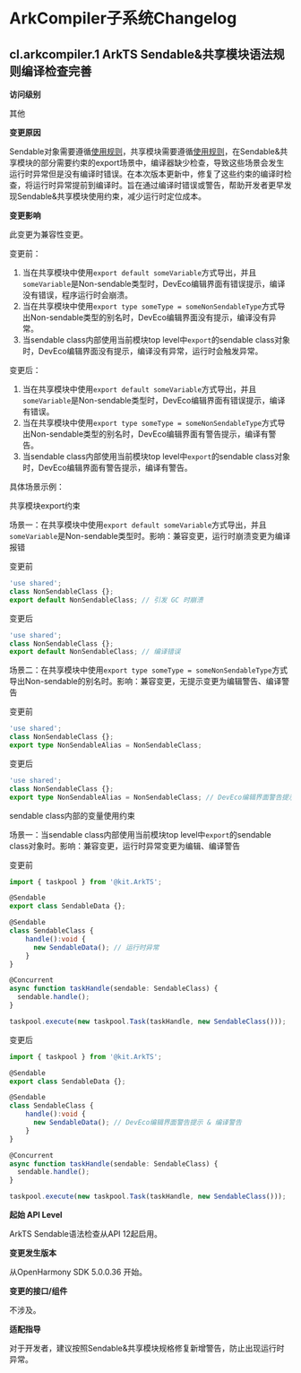 # ArkCompiler子系统Changelog

## cl.arkcompiler.1 ArkTS Sendable&共享模块语法规则编译检查完善

**访问级别**

其他

**变更原因**

Sendable对象需要遵循[使用规则](../../..//application-dev/arkts-utils/arkts-sendable.md#sendable使用规则)，共享模块需要遵循[使用规则](../../..//application-dev/arkts-utils/arkts-sendable-module.md#使用规格)，在Sendable&共享模块的部分需要约束的export场景中，编译器缺少检查，导致这些场景会发生运行时异常但是没有编译时错误。在本次版本更新中，修复了这些约束的编译时检查，将运行时异常提前到编译时。旨在通过编译时错误或警告，帮助开发者更早发现Sendable&共享模块使用约束，减少运行时定位成本。

**变更影响**

此变更为兼容性变更。


变更前：
1. 当在共享模块中使用`export default someVariable`方式导出，并且`someVariable`是Non-sendable类型时，DevEco编辑界面有错误提示，编译没有错误，程序运行时会崩溃。
2. 当在共享模块中使用`export type someType = someNonSendableType`方式导出Non-sendable类型的别名时，DevEco编辑界面没有提示，编译没有异常。
3. 当sendable class内部使用当前模块top level中`export`的sendable class对象时，DevEco编辑界面没有提示，编译没有异常，运行时会触发异常。

变更后：
1. 当在共享模块中使用`export default someVariable`方式导出，并且`someVariable`是Non-sendable类型时，DevEco编辑界面有错误提示，编译有错误。
2. 当在共享模块中使用`export type someType = someNonSendableType`方式导出Non-sendable类型的别名时，DevEco编辑界面有警告提示，编译有警告。
3. 当sendable class内部使用当前模块top level中`export`的sendable class对象时，DevEco编辑界面有警告提示，编译有警告。


具体场景示例：

共享模块export约束

场景一：在共享模块中使用`export default someVariable`方式导出，并且`someVariable`是Non-sendable类型时。影响：兼容变更，运行时崩溃变更为编译报错

变更前

```ts
'use shared';
class NonSendableClass {};
export default NonSendableClass; // 引发 GC 时崩溃
```

变更后

```ts
'use shared';
class NonSendableClass {};
export default NonSendableClass; // 编译错误
```

场景二：在共享模块中使用`export type someType = someNonSendableType`方式导出Non-sendable的别名时。影响：兼容变更，无提示变更为编辑警告、编译警告

变更前

```ts
'use shared';
class NonSendableClass {};
export type NonSendableAlias = NonSendableClass;
```

变更后

```ts
'use shared';
class NonSendableClass {};
export type NonSendableAlias = NonSendableClass; // DevEco编辑界面警告提示 & 编译警告
```

sendable class内部的变量使用约束

场景一：当sendable class内部使用当前模块top level中`export`的sendable class对象时。影响：兼容变更，运行时异常变更为编辑、编译警告

变更前

```ts
import { taskpool } from '@kit.ArkTS';

@Sendable
export class SendableData {};

@Sendable
class SendableClass {
    handle():void {
      new SendableData(); // 运行时异常
    }
}

@Concurrent
async function taskHandle(sendable: SendableClass) {
  sendable.handle();
}

taskpool.execute(new taskpool.Task(taskHandle, new SendableClass()));
```

变更后

```ts
import { taskpool } from '@kit.ArkTS';

@Sendable
export class SendableData {};

@Sendable
class SendableClass {
    handle():void {
      new SendableData(); // DevEco编辑界面警告提示 & 编译警告
    }
}

@Concurrent
async function taskHandle(sendable: SendableClass) {
  sendable.handle();
}

taskpool.execute(new taskpool.Task(taskHandle, new SendableClass()));
```

**起始 API Level**

ArkTS Sendable语法检查从API 12起启用。

**变更发生版本**

从OpenHarmony SDK 5.0.0.36 开始。

**变更的接口/组件**

不涉及。

**适配指导**

对于开发者，建议按照Sendable&共享模块规格修复新增警告，防止出现运行时异常。
